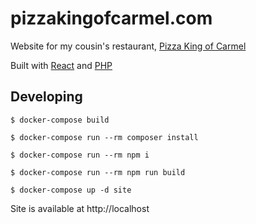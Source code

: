 # pizzakingofcarmel.com

Website for my cousin's restaurant, [Pizza King of Carmel](http://pizzakingofcarmel.com)

Built with [React](https://reactjs.org/) and [PHP](https://www.php.net/)

## Developing

```
$ docker-compose build

$ docker-compose run --rm composer install

$ docker-compose run --rm npm i

$ docker-compose run --rm npm run build

$ docker-compose up -d site
```

Site is available at http://localhost